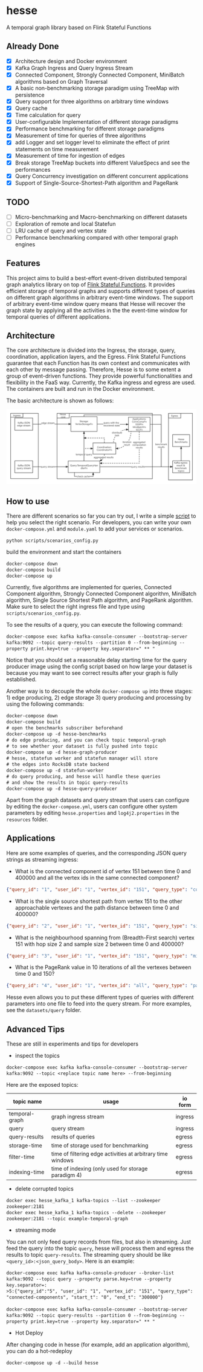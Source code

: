 # hesse

A temporal graph library based on Flink Stateful Functions

## Already Done

- [x] Architecture design and Docker environment
- [x] Kafka Graph Ingress and Query Ingress Stream
- [x] Connected Component, Strongly Connected Component, MiniBatch algorithms based on Graph Traversal
- [x] A basic non-benchmarking storage paradigm using TreeMap with persistence
- [x] Query support for three algorithms on arbitrary time windows
- [x] Query cache
- [x] Time calculation for query
- [x] User-configurable Implementation of different storage paradigms
- [x] Performance benchmarking for different storage paradigms
- [x] Measurement of time for queries of three algorithms
- [x] add Logger and set logger level to eliminate the effect of print statements on time measurement
- [x] Measurement of time for ingestion of edges
- [x] Break storage TreeMap buckets into different ValueSpecs and see the performances
- [x] Query Concurrency investigation on different concurrent applications
- [x] Support of Single-Source-Shortest-Path algorithm and PageRank

## TODO

- [ ] Micro-benchmarking and Macro-benchmarking on different datasets
- [ ] Exploration of remote and local Statefun
- [ ] LRU cache of query and vertex state
- [ ] Performance benchmarking compared with other temporal graph engines

## Features

This project aims to build a best-effort event-driven distributed temporal graph analytics library on top of [Flink Stateful Functions](https://nightlies.apache.org/flink/flink-statefun-docs-stable/).
It provides efficient storage of temporal graphs and supports different types of queries on different graph algorithms in arbitrary event-time windows.
The support of arbitrary event-time window query means that Hesse will recover the graph state by applying all the activities in the
the event-time window for temporal queries of different applications.

## Architecture

The core architecture is divided into the Ingress, the storage, query, coordination, application layers, and the Egress.
Flink Stateful Functions guarantee that each Function has its own context and communicates with each other by message passing.
Therefore, Hesse is to some extent a group of event-driven functions.
They provide powerful functionalities and flexibility in the FaaS way.
Currently, the Kafka ingress and egress are used. The containers are built and run in the Docker environment.

The basic architecture is shown as follows:

![arch old](doc/arch_hesse.png)

## How to use

There are different scenarios so far you can try out, I write a simple [script](scripts/scenarios_config.py) to help you select the right scenario.
For developers, you can write your own `docker-compose.yml` and `module.yaml` to add your services or scenarios.

```
python scripts/scenarios_config.py
```

build the environment and start the containers

```shell
docker-compose down
docker-compose build
docker-compose up
```

Currently, five algorithms are implemented for queries, Connected Component algorithm, Strongly Connected Component algorithm,
MiniBatch algorithm, Single Source Shortest Path algorithm, and PageRank algorithm.
Make sure to select the right ingress file and type using `scripts/scenarios_config.py`.

To see the results of a query, you can execute the following command:

```shell
docker-compose exec kafka kafka-console-consumer --bootstrap-server kafka:9092 --topic query-results --partition 0 --from-beginning --property print.key=true --property key.separator=" ** "
```

Notice that you should set a reasonable delay starting time for the query producer image using the config script based on how large your dataset is
because you may want to see correct results after your graph is fully established.

Another way is to decouple the whole `docker-compose up` into three stages: 1) edge producing, 2) edge storage 3) query producing and processing
by using the following commands:

```shell
docker-compose down
docker-compose build
# open the benchmarks subscriber beforehand
docker-compose up -d hesse-benchmarks
# do edge producing, and you can check topic temporal-graph
# to see whether your dataset is fully pushed into topic
docker-compose up -d hesse-graph-producer
# hesse, statefun worker and statefun manager will store
# the edges into RocksDB state backend
docker-compose up -d statefun-worker
# do query producing, and hesse will handle these queries
# and show the results in topic query-results
docker-compose up -d hesse-query-producer
```

Apart from the graph datasets and query stream that users can configure by editing the `docker-compose.yml`,
users can configure other system parameters by editing `hesse.properties` and `log4j2.properties` in the `resources` folder.

## Applications

Here are some examples of queries, and the corresponding JSON query strings as streaming ingress:

* What is the connected component id of vertex 151 between time 0 and 400000 and all the vertex ids in the same connected component?

```json
{"query_id": "1", "user_id": "1", "vertex_id": "151", "query_type": "connected-components", "start_t": "0", "end_t":"400000"}
```

* What is the single source shortest path from vertex 151 to the other approachable vertexes and the path distance between time 0 and 400000?

```json
{"query_id": "2", "user_id": "1", "vertex_id": "151", "query_type": "single-source-shortest-path", "start_t": "0", "end_t":"400000"}
```

* What is the neighbourhood spanning from (Breadth-First search) vertex 151 with hop size 2 and sample size 2 between time 0 and 400000?

```json
{"query_id": "3", "user_id": "1", "vertex_id": "151", "query_type": "mini-batch", "start_t": "0", "end_t":"400000", "parameter_map": {"h": "2", "k": "2"}}
```

* What is the PageRank value in 10 iterations of all the vertexes between time 0 and 150?

```json
{"query_id": "4", "user_id": "1", "vertex_id": "all", "query_type": "pagerank", "start_t": "0", "end_t":"150", "parameter_map": {"iterations":"10"}}
```

Hesse even allows you to put these different types of queries with different parameters into one file to feed into the query stream.
For more examples, see the `datasets/query` folder.

## Advanced Tips

These are still in experiments and tips for developers

* inspect the topics

```
docker-compose exec kafka kafka-console-consumer --bootstrap-server kafka:9092 --topic <replace topic name here> --from-beginning
```

Here are the exposed topics:

|topic name|usage|io form|
|---|---|---|
|temporal-graph|graph ingress stream|ingress|
|query|query stream|ingress|
|query-results|results of queries|egress|
|storage-time|time of storage used for benchmarking|egress|
|filter-time|time of filtering edge activities at arbitrary time windows|egress|
|indexing-time|time of indexing (only used for storage paradigm 4)|egress|

* delete corrupted topics

```shell
docker exec hesse_kafka_1 kafka-topics --list --zookeeper zookeeper:2181
docker exec hesse_kafka_1 kafka-topics --delete --zookeeper zookeeper:2181 --topic example-temporal-graph
```

* streaming mode

You can not only feed query records from files, but also in streaming. Just feed the query into the topic `query`,
hesse will process them and egress the results to topic `query-results`. The streaming query should be like
`<query_id>:<json_query_body>`. Here is an example:

```shell
docker-compose exec kafka kafka-console-producer --broker-list kafka:9092 --topic query --property parse.key=true --property key.separator=:
>5:{"query_id":"5", "user_id": "1", "vertex_id": "151", "query_type": "connected-components", "start_t": "0", "end_t": "300000"}

docker-compose exec kafka kafka-console-consumer --bootstrap-server kafka:9092 --topic query-results --partition 0 --from-beginning --property print.key=true --property key.separator=" ** "
```

* Hot Deploy

After changing code in hesse (for example, add an application algorithm), you can do a hot-redeploy

```shell
docker-compose up -d --build hesse
```
